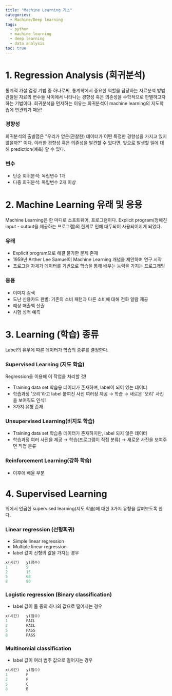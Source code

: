 ```yaml
---
title: "Machine Learning 기초"
categories: 
  - Machine/Deep learning 
tags:
  - python
  - machine learning
  - deep learning
  - data analysis
toc: true
---
```


# 1. Regression Analysis (회귀분석)

통계적 가설 검정 기법 중 하나로써, 통계학에서 중요한 역할을 담당하는 자료분석 방법 관찰된 자료의 변수들 사이에서 나타나는 경향성 혹은 의존성을 수학적으로 판별하고자 하는 기법이다. 회귀분석을 먼저하는 이유는 회귀분석이 machine learning의 지도학습에 연관되기 때문!



### 경향성

회귀분석의 출발점은 "우리가 얻은(관찰한) 데이터가 어떤 특정한 경향성을 가지고 있지 않을까?" 이다. 이러한 경향성 혹은 의존성을 발견할 수 있다면, 앞으로 발생할 일에 대해 prediction(예측) 할 수 있다. 



### 변수

- 단순 회귀분석: 독립변수 1개
- 다중 회귀분석: 독립변수 2개 이상





# 2. Machine Learning 유래 및 응용 

Machine Learning은 한 마디로 소프트웨어, 프로그램이다. Explicit program(정해진 input - output을 제공하는 프로그램)의 한계로 인해 대두되어 사용되어지게 되었다. 




### 유래 

- Explicit program으로 해결 불가한 문제 존재
- 1959년 Arther Lee Samuel이 Machine Learning 개념을 제안하며 연구 시작
- 프로그램 자체가 데이터를 기반으로 학습을 통해 배우는 능력을 가지는 프로그래밍



### 응용

- 이미지 검색
- 도난 신용카드 판별: 기존의 소비 패턴과 다른 소비에 대해 전화 알람 제공
- 예상 매출액 산출
- 시험 성적 예측





# 3. Learning (학습) 종류 

Label의 유무에 따른 데이터가 학습의 종류를 결정한다.



### Supervised Learning (지도 학습)

Regression을 이용해 이 작업을 처리할 것!

- Training data set 학습용 데이터가 존재하며, label이 되어 있는 데이터
- 학습과정 '오리'라고 label 붙여진 사진 여러장 제공 → 학습 → 새로운 '오리' 사진을 보여줘도 인식!
- 3가지 유형 존재



### Unsupervised Learning(비지도 학습)

- Training data set 학습용 데이터가 존재하지만, label 되지 않은 데이터
- 학습과정 여러 사진을 제공 → 학습(프로그램이 직접 분류) → 새로운 사진을 보여주면 직접 분류



### Reinforcement Learning(강화 학습)

- 이후에 배울 부분





# 4. Supervised Learning 

위에서 언급한 supervised learning(지도 학습)에 대한 3가지 유형을 살펴보도록 한다. 



### Linear regression (선형회귀)

- Simple linear regression
- Multiple linear regression
- label 값이 선형의 값을 가지는 경우

```python
x(시간)   y(점수)
1        5
2        15
5        68
8        80
```



### Logistic regression (Binary classification)

- label 값이 둘 중의 하나의 값으로 떨어지는 경우

```python
x(시간)   y(점수)
1        FAIL
2        FAIL
5        PASS
8        PASS
```



### Multinomial classification

- label 값이 여러 범주 값으로 떨어지는 경우

```python
x(시간)   y(점수)
1        F
2        F
5        C
8        B
```